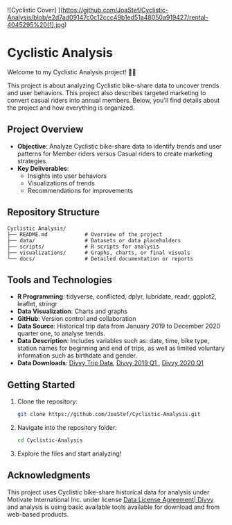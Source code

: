 ![Cyclistic Cover]
](https://github.com/JoaStef/Cyclistic-Analysis/blob/e2d7ad09147c0c12ccc49b1ed51a48050a919427/rental-4045295%20(1).jpg)

# Cyclistic Analysis

Welcome to my Cyclistic Analysis project! 🚴‍♀️

This project is about analyzing Cyclistic bike-share data to uncover trends and user behaviors. This project also describes targeted marketing to convert casual riders into annual members. Below, you'll find details about the project and how everything is organized.

## Project Overview
- **Objective**: Analyze Cyclistic bike-share data to identify trends and user patterns for Member riders versus Casual riders to create marketing strategies.
- **Key Deliverables**:
  - Insights into user behaviors
  - Visualizations of trends
  - Recommendations for improvements

## Repository Structure
```
Cyclistic Analysis/
├── README.md            # Overview of the project
├── data/                # Datasets or data placeholders
├── scripts/             # R scripts for analysis
├── visualizations/      # Graphs, charts, or final visuals
└── docs/                # Detailed documentation or reports
```

## Tools and Technologies
- **R Programming**: tidyverse, conflicted, dplyr, lubridate, readr, ggplot2, leaflet, stringr
- **Data Visualization**: Charts and graphs
- **GitHub**: Version control and collaboration
- **Data Source**: Historical trip data from January 2019 to December 2020 quarter one, to analyse trends.
- **Data Description**: Includes variables such as: date, time, bike type, station names for beginning and end of trips, as well as limited voluntary information such as birthdate and gender.
- **Data Downloads**: [Divvy Trip Data](https://divvy-tripdata.s3.amazonaws.com/index.html), [Divvy 2019 Q1
](https://docs.google.com/spreadsheets/d/1uCTsHlZLm4L7-ueaSLwDg0ut3BP_V4mKDo2IMpaXrk4/template/preview?resourcekey=0-dQAUjAu2UUCsLEQQt20PDA#gid=1797029090), [Divvy 2020 Q1](https://docs.google.com/spreadsheets/d/179QVLO_yu5BJEKFVZShsKag74ZaUYIF6FevLYzs3hRc/template/preview#gid=640449855)
## Getting Started
1. Clone the repository:
   ```bash
   git clone https://github.com/JoaStef/Cyclistic-Analysis.git
   ```
2. Navigate into the repository folder:
   ```bash
   cd Cyclistic-Analysis
   ```
3. Explore the files and start analyzing!

## Acknowledgments
This project uses Cyclistic bike-share historical data for analysis under Motivate International Inc. under license [Data License Agreement| Divvy](https://divvybikes.com/data-license-agreement) and analysis is using basic available tools available 
for download and from web-based products.
